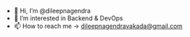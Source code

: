 - 👋 Hi, I’m @dileepnagendra
- 👀 I’m interested in Backend & DevOps
- 📫 How to reach me -> dileepnagendravakada@gmail.com

<!---
dileepnagendra/dileepnagendra is a ✨ special ✨ repository because its `README.md` (this file) appears on your GitHub profile.
You can click the Preview link to take a look at your changes.
--->
